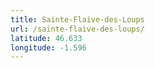 ```yaml
---
title: Sainte-Flaive-des-Loups
url: /sainte-flaive-des-loups/
latitude: 46.633
longitude: -1.596
---
```

